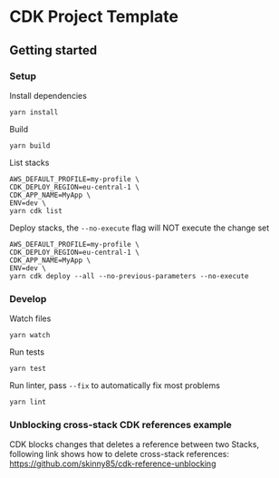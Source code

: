# CDK Project Template

## Getting started

### Setup

Install dependencies

```shell
yarn install
```

Build
```shell
yarn build
```

List stacks
```shell
AWS_DEFAULT_PROFILE=my-profile \
CDK_DEPLOY_REGION=eu-central-1 \
CDK_APP_NAME=MyApp \
ENV=dev \
yarn cdk list
```

Deploy stacks, the `--no-execute` flag will NOT execute the change set
```shell
AWS_DEFAULT_PROFILE=my-profile \
CDK_DEPLOY_REGION=eu-central-1 \
CDK_APP_NAME=MyApp \
ENV=dev \
yarn cdk deploy --all --no-previous-parameters --no-execute
```

### Develop

Watch files
```shell
yarn watch
```

Run tests
```shell
yarn test
```

Run linter, pass `--fix` to automatically fix most problems
```shell
yarn lint
```

### Unblocking cross-stack CDK references example
 
CDK blocks changes that deletes a reference between two Stacks, following link
shows how to delete cross-stack references:
https://github.com/skinny85/cdk-reference-unblocking
